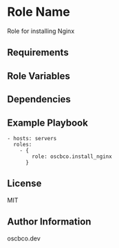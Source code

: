 Role Name
=========

Role for installing Nginx

Requirements
------------

Role Variables
--------------


Dependencies
------------

Example Playbook
----------------

    - hosts: servers
      roles:
        - {
            role: oscbco.install_nginx
          }
License
-------

MIT

Author Information
------------------

oscbco.dev
